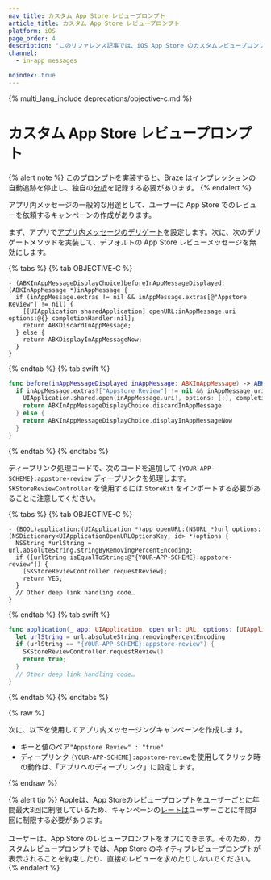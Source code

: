 ```yaml
---
nav_title: カスタム App Store レビュープロンプト
article_title: カスタム App Store レビュープロンプト
platform: iOS
page_order: 4
description: "このリファレンス記事では、iOS App Store のカスタムレビュープロンプトを設定する方法について説明します。"
channel:
  - in-app messages

noindex: true
---
```


{% multi_lang_include deprecations/objective-c.md %}

# カスタム App Store レビュープロンプト

{% alert note %}
このプロンプトを実装すると、Braze はインプレッションの自動追跡を停止し、独自の[分析]({{site.baseurl}}/developer_guide/platform_integration_guides/ios/in-app_messaging/customization/handing_in_app_display/#logging-impressions-and-clicks)を記録する必要があります。
{% endalert %}

アプリ内メッセージの一般的な用途として、ユーザーに App Store でのレビューを依頼するキャンペーンの作成があります。

まず、アプリで[アプリ内メッセージのデリゲート][30]を設定します。次に、次のデリゲートメソッドを実装して、デフォルトの App Store レビューメッセージを無効にします。

{% tabs %}
{% tab OBJECTIVE-C %}

```objc
- (ABKInAppMessageDisplayChoice)beforeInAppMessageDisplayed:(ABKInAppMessage *)inAppMessage {
  if (inAppMessage.extras != nil && inAppMessage.extras[@"Appstore Review"] != nil) {
    [[UIApplication sharedApplication] openURL:inAppMessage.uri options:@{} completionHandler:nil];
    return ABKDiscardInAppMessage;
  } else {
    return ABKDisplayInAppMessageNow;
  }
}
```

{% endtab %}
{% tab swift %}

```swift
func before(inAppMessageDisplayed inAppMessage: ABKInAppMessage) -> ABKInAppMessageDisplayChoice {
  if inAppMessage.extras?["Appstore Review"] != nil && inAppMessage.uri != nil {
    UIApplication.shared.open(inAppMessage.uri!, options: [:], completionHandler: nil)
    return ABKInAppMessageDisplayChoice.discardInAppMessage
  } else {
    return ABKInAppMessageDisplayChoice.displayInAppMessageNow
  }
}
```

{% endtab %}
{% endtabs %}

ディープリンク処理コードで、次のコードを追加して `{YOUR-APP-SCHEME}:appstore-review` ディープリンクを処理します。`SKStoreReviewController` を使用するには `StoreKit` をインポートする必要があることに注意してください。

{% tabs %}
{% tab OBJECTIVE-C %}

```objc
- (BOOL)application:(UIApplication *)app openURL:(NSURL *)url options:(NSDictionary<UIApplicationOpenURLOptionsKey, id> *)options {
  NSString *urlString = url.absoluteString.stringByRemovingPercentEncoding;
  if ([urlString isEqualToString:@"{YOUR-APP-SCHEME}:appstore-review"]) {
    [SKStoreReviewController requestReview];
    return YES;
  }
  // Other deep link handling code…
}
```

{% endtab %}
{% tab swift %}

```swift
func application(_ app: UIApplication, open url: URL, options: [UIApplicationOpenURLOptionsKey : Any] = [:]) -> Bool {
  let urlString = url.absoluteString.removingPercentEncoding
  if (urlString == "{YOUR-APP-SCHEME}:appstore-review") {
    SKStoreReviewController.requestReview()
    return true;
  }
  // Other deep link handling code…
}
```

{% endtab %}
{% endtabs %}

{% raw %}

次に、以下を使用してアプリ内メッセージングキャンペーンを作成します。

- キーと値のペア`"Appstore Review" : "true"`
- ディープリンク `{YOUR-APP-SCHEME}:appstore-review`を使用してクリック時の動作は、「アプリへのディープリンク」に設定します。

{% endraw %}

{% alert tip %}
Appleは、App Storeのレビュープロンプトをユーザーごとに年間最大3回に制限しているため、キャンペーンの[レートは]({{site.baseurl}}/user_guide/engagement_tools/campaigns/building_campaigns/rate-limiting/)ユーザーごとに年間3回に制限する必要があります。<br><br>ユーザーは、App Store のレビュープロンプトをオフにできます。そのため、カスタムレビュープロンプトでは、App Store のネイティブレビュープロンプトが表示されることを約束したり、直接のレビューを求めたりしないでください。
{% endalert %}

[30]: #in-app-message-controller-delegate
